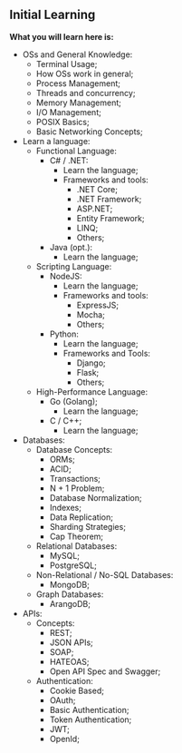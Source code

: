 ## Initial Learning

**What you will learn here is:**

- OSs and General Knowledge:
  - Terminal Usage;
  - How OSs work in general;
  - Process Management;
  - Threads and concurrency;
  - Memory Management;
  - I/O Management;
  - POSIX Basics;
  - Basic Networking Concepts;
- Learn a language:
  - Functional Language:
    - C# / .NET:
      - Learn the language;
      - Frameworks and tools:
        - .NET Core;
        - .NET Framework;
        - ASP.NET;
        - Entity Framework;
        - LINQ;
        - Others;
    - Java (opt.):
      - Learn the language;
  - Scripting Language:
    - NodeJS:
      - Learn the language;
      - Frameworks and tools:
        - ExpressJS;
        - Mocha;
        - Others;
    - Python:
      - Learn the language;
      - Frameworks and Tools:
        - Django;
        - Flask;
        - Others;
  - High-Performance Language:
    - Go (Golang);
      - Learn the language;
    - C / C++;
      - Learn the language;
- Databases:
  - Database Concepts:
    - ORMs;
    - ACID;
    - Transactions;
    - N + 1 Problem;
    - Database Normalization;
    - Indexes;
    - Data Replication;
    - Sharding Strategies;
    - Cap Theorem;
  - Relational Databases:
    - MySQL;
    - PostgreSQL;
  - Non-Relational / No-SQL Databases:
    - MongoDB;
  - Graph Databases:
    - ArangoDB;
- APIs:
  - Concepts:
    - REST;
    - JSON APIs;
    - SOAP;
    - HATEOAS;
    - Open API Spec and Swagger;
  - Authentication:
    - Cookie Based;
    - OAuth;
    - Basic Authentication;
    - Token Authentication;
    - JWT;
    - OpenId;
